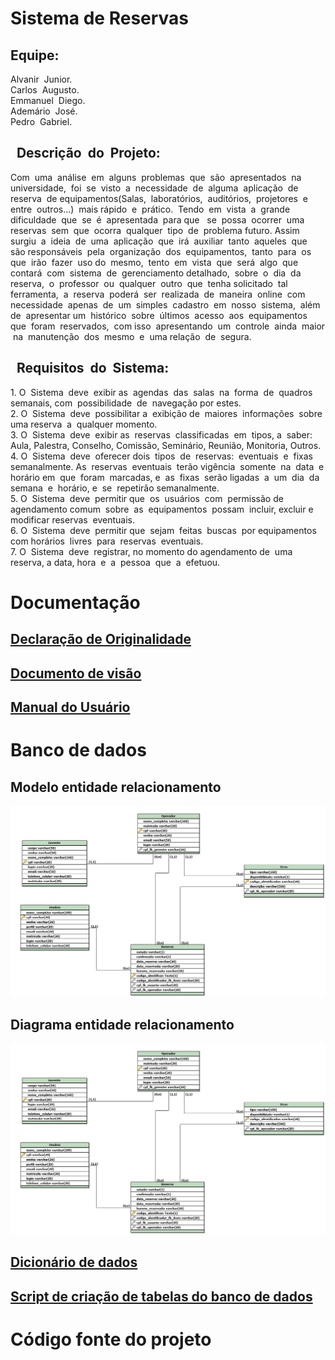 <h1> Sistema de Reservas</h1>
<h2>Equipe:</h2>
<p>
  Alvanir ​ ​Junior.<br>
  Carlos ​ ​Augusto.<br>
  Emmanuel ​ ​Diego.<br>
  Ademário ​ ​José.<br>
  Pedro ​ ​Gabriel.<br>
</P>

<h2>​ ​​ ​​Descrição ​ ​do ​ ​Projeto:</h2>
Com ​ ​uma ​ ​análise ​ ​em ​ ​alguns ​ ​problemas ​ ​que ​ ​são ​ ​apresentados ​ ​na
universidade, ​ ​foi ​ ​se ​ ​visto ​ ​a ​ ​necessidade ​ ​de ​ ​alguma ​ ​aplicação ​ ​de ​ ​reserva ​ ​de
equipamentos(Salas, ​ ​laboratórios, ​ ​auditórios, ​ ​projetores ​ ​e ​ ​entre ​ ​outros...) ​ ​mais
rápido ​ ​e ​ ​prático. ​ ​Tendo ​ ​em ​ ​vista ​ ​a ​ ​grande ​ ​dificuldade ​ ​que ​ ​se ​ ​é ​ ​apresentada ​ ​para
que ​ ​​ ​se ​ ​possa ​ ​ocorrer ​ ​uma ​ ​reservas ​ ​sem ​ ​que ​ ​ocorra ​ ​qualquer ​ ​tipo ​ ​de ​ ​problema
futuro.
Assim ​ ​surgiu ​ ​a ​ ​ideia ​ ​de ​ ​uma ​ ​aplicação ​ ​que ​ ​irá ​ ​auxiliar ​ ​tanto ​ ​aqueles ​ ​que ​ ​são
responsáveis ​ ​pela ​ ​organização ​ ​dos ​ ​equipamentos, ​ ​tanto ​ ​para ​ ​os ​ ​que ​ ​irão ​ ​fazer ​ ​uso
do ​ ​mesmo, ​ ​tento ​ ​em ​ ​vista ​ ​que ​ ​será ​ ​algo ​ ​que ​ ​contará ​ ​com ​ ​sistema ​ ​de ​ ​gerenciamento
detalhado, ​ ​sobre ​ ​o ​ ​dia ​ ​da ​ ​reserva, ​ ​o ​ ​professor ​ ​ou ​ ​qualquer ​ ​outro ​ ​que ​ ​tenha
solicitado ​ ​tal ​ ​ferramenta, ​ ​a ​ ​reserva ​ ​poderá ​ ​ser ​ ​realizada ​ ​de ​ ​maneira ​ ​online ​ ​com
necessidade ​ ​apenas ​ ​de ​ ​um ​ ​simples ​ ​cadastro ​ ​em ​ ​nosso ​ ​sistema, ​ ​além ​ ​de ​ ​apresentar
um ​ ​histórico ​ ​sobre ​ ​últimos ​ ​acesso ​ ​aos ​ ​equipamentos ​ ​que ​ ​foram ​ ​reservados, ​ ​com
isso ​ ​apresentando ​ ​um ​ ​controle ​ ​ainda ​ ​maior ​ ​na ​ ​manutenção ​ ​dos ​ ​mesmo ​ ​e ​ ​uma
relação ​ ​de ​ ​segura.
<br>
<h2>​ ​ ​Requisitos ​ ​do ​ ​Sistema:</h2>
1. O ​ ​Sistema ​ ​deve ​ ​exibir​ ​as ​ ​agendas ​ ​das ​ ​salas ​ ​na ​ ​forma ​ ​de ​ ​quadros
semanais,​ ​com ​ ​possibilidade ​ ​de ​ ​navegação​ ​por​ ​estes.
<br>
2. O ​ ​Sistema ​ ​deve ​ ​possibilitar​ ​a ​ ​exibição​ ​de ​ ​maiores ​ ​informações ​ ​sobre ​ ​uma
reserva ​ ​a ​ ​qualquer​ ​momento.
<br>
3. O ​ ​Sistema ​ ​deve ​ ​exibir​ ​as ​ ​reservas ​ ​classificadas ​ ​em ​ ​tipos,​ ​a ​ ​saber: ​ ​Aula,
Palestra,​ ​Conselho,​ ​Comissão,​ ​Seminário,​ ​Reunião,​ ​Monitoria,​ ​Outros.
<br>
4. O ​ ​Sistema ​ ​deve ​ ​oferecer​ ​dois ​ ​tipos ​ ​de ​ ​reservas: ​ ​eventuais ​ ​e ​ ​fixas
semanalmente.​ ​As ​ ​reservas ​ ​eventuais ​ ​terão​ ​vigência ​ ​somente ​ ​na ​ ​data ​ ​e
horário​ ​em ​ ​que ​ ​foram ​ ​marcadas,​ ​e ​ ​as ​ ​fixas ​ ​serão​ ​ligadas ​ ​a ​ ​um ​ ​dia ​ ​da
semana ​ ​e ​ ​horário,​ ​e ​ ​se ​ ​repetirão​ ​semanalmente.
<br>
5. O ​ ​Sistema ​ ​deve ​ ​permitir​ ​que ​ ​os ​ ​usuários ​ ​com ​ ​permissão​ ​de ​ ​agendamento
comum ​ ​sobre ​ ​as ​ ​equipamentos ​ ​possam ​ ​incluir,​ ​excluir​ ​e ​ ​modificar
reservas ​ ​eventuais.
<br>
6. O ​ ​Sistema ​ ​deve ​ ​permitir​ ​que ​ ​sejam ​ ​feitas ​ ​buscas ​ ​por​ ​equipamentos ​ ​com
horários ​ ​livres ​ ​para ​ ​reservas ​ ​eventuais.
<br>
7. O ​ ​Sistema ​ ​deve ​ ​registrar,​ ​no​ ​momento​ ​do​ ​agendamento​ ​de ​ ​uma ​ ​reserva,​ ​a
data,​ ​hora ​ ​e ​ ​a ​ ​pessoa ​ ​que ​ ​a ​ ​efetuou.
<h1>Documentação</h1>
<h2><a href= "Documentos do projeto/Declaracao_de_originalidade.pdf">Declaração de Originalidade</a></h2>
<h2><a href= "Documentos do projeto/Documento-de-visao.pdf">Documento de visão</a></h2>
<h2><a href= "Documentos do projeto/Manual do Usuário Final.pdf">Manual do Usuário</a></h2>

<h1>Banco de dados</h1>
<h2>Modelo entidade relacionamento</h2>
<img src="DB/MER.jpg">
<h2>Diagrama entidade relacionamento</h2>
<img src="DB/MER.jpg">
<h2><a href= "DB/Dicion%C3%A1rio%20de%20Dados.pdf">Dicionário de dados</a></h2>
<h2><a href= "DB/script_ddl.sql">Script de criação de tabelas do banco de dados</a></h2>
<h1 href="Sistema/">Código fonte do projeto</h1>
